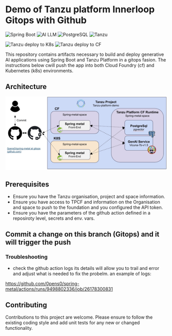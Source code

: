 # Demo of Tanzu platform Innerloop Gitops with Github

![Spring Boot](https://img.shields.io/badge/Spring%20Boot-3.1.2-brightgreen.svg)
![AI LLM](https://img.shields.io/badge/AI-LLM-blue.svg)
![PostgreSQL](https://img.shields.io/badge/postgres-15.1-red.svg)
![Tanzu](https://img.shields.io/badge/tanzu-platform-purple.svg)

![Tanzu deploy to K8s](https://github.com/0pens0/spring-metal/actions/workflows/k8sdeploy.yml/badge.svg)
![Tanzu deploy to CF](https://github.com/0pens0/spring-metal/actions/workflows/cfdeploy.yml/badge.svg)

This repository contains artifacts necessary to build and deploy generative AI applications using Spring Boot and Tanzu Platform in a gitops fasion. The instructions below cwill push the app into both Cloud Foundry (cf) and Kubernetes (k8s) environments.

## Architecture

![Alt text](https://github.com/0pens0/spring-metal/blob/gitops/image.png?raw=true "Spring-metal Github action flow")

## Prerequisites
- Ensure you have the Tanzu organisation, project and space information.
- Ensure you have access to TPCF and information on the Organisation and space to push to the foundation and you configured the API token.
- Ensure you have the parameters of the github action defined in a reposiroty level, secrets and env. vars.

## Commit a change on this branch (Gitops) and it will trigger the push

### Troubleshooting

- check the github action logs its details will allow you to trail and error and adjust what is needed to fix the probelm.
an example of logs:

https://github.com/0pens0/spring-metal/actions/runs/9498802336/job/26178300831

## Contributing
Contributions to this project are welcome. Please ensure to follow the existing coding style and add unit tests for any new or changed functionality.


